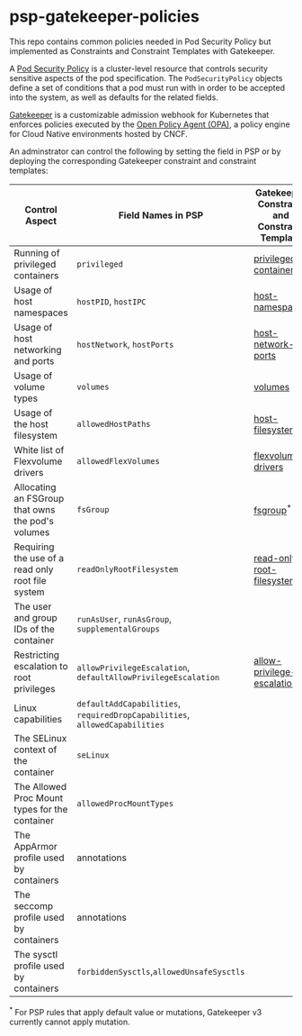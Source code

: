 # psp-gatekeeper-policies

This repo contains common policies needed in Pod Security Policy but implemented as Constraints and Constraint Templates with Gatekeeper.

A [Pod Security Policy](https://kubernetes.io/docs/concepts/policy/pod-security-policy/) is a cluster-level resource that controls security
sensitive aspects of the pod specification. The `PodSecurityPolicy` objects define a set of conditions that a pod must run with in order to be accepted into
the system, as well as defaults for the related fields.

[Gatekeeper](https://github.com/open-policy-agent/gatekeeper) is a customizable admission webhook for Kubernetes that enforces policies executed by the [Open Policy Agent (OPA)](https://www.openpolicyagent.org), a policy engine for Cloud Native environments hosted by CNCF.

An adminstrator can control the following by setting the field in PSP or by deploying the corresponding Gatekeeper constraint and constraint templates:

| Control Aspect                                    | Field Names in PSP                                                          | Gatekeeper Constraint and Constraint Template                    |
| ------------------------------------------------- | --------------------------------------------------------------------------- | ---------------------------------------------------------------- |
| Running of privileged containers                  | `privileged`                                                                | [privileged-containers](../../tree/master/privileged-containers) |
| Usage of host namespaces                          | `hostPID`, `hostIPC`                                                        | [host-namespaces](../../tree/master/host-namespaces)             |
| Usage of host networking and ports                | `hostNetwork`, `hostPorts`                                                  | [host-network-ports](../../tree/master/host-network-ports)       |
| Usage of volume types                             | `volumes`                                                                   | [volumes](../../tree/master/volumes)                             |
| Usage of the host filesystem                      | `allowedHostPaths`                                                          | [host-filesystem](../../tree/master/host-filesystem)             |
| White list of Flexvolume drivers                  | `allowedFlexVolumes`                                                        | [flexvolume-drivers](../../tree/master/flexvolume-drivers)       |
| Allocating an FSGroup that owns the pod's volumes | `fsGroup`                                                                   | [fsgroup](../../tree/master/fsgroup)<sup>\*</sup>                |
| Requiring the use of a read only root file system | `readOnlyRootFilesystem`                                                    | [read-only-root-filesystem](read-only-root-filesystem)           |
| The user and group IDs of the container           | `runAsUser`, `runAsGroup`, `supplementalGroups`                             |
| Restricting escalation to root privileges         | `allowPrivilegeEscalation`, `defaultAllowPrivilegeEscalation`               | [allow-privilege-escalation](allow-privilege-escalation)         |
| Linux capabilities                                | `defaultAddCapabilities`, `requiredDropCapabilities`, `allowedCapabilities` |
| The SELinux context of the container              | `seLinux`                                                                   |
| The Allowed Proc Mount types for the container    | `allowedProcMountTypes`                                                     |
| The AppArmor profile used by containers           | annotations                                                                 |
| The seccomp profile used by containers            | annotations                                                                 |
| The sysctl profile used by containers             | `forbiddenSysctls`,`allowedUnsafeSysctls`                                   |                                                                  |

<sup>\*</sup> For PSP rules that apply default value or mutations, Gatekeeper v3 currently cannot apply mutation.
